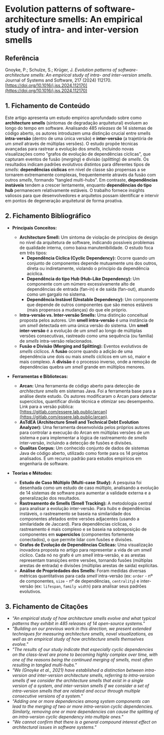 # Evolution patterns of software-architecture smells: An empirical study of intra- and inter-version smells

## Referência
Gnoyke, P.; Schulze, S.; Krüger, J. *Evolution patterns of software-architecture smells: An empirical study of intra- and inter-version smells*. Journal of Systems and Software, 217 (2024) 112170. [https://doi.org/10.1016/j.jss.2024.112170](https://doi.org/10.1016/j.jss.2024.112170)

## 1. Fichamento de Conteúdo

Este artigo apresenta um estudo empírico aprofundado sobre como **architecture smells** (sintomas de degradação arquitetural) evoluem ao longo do tempo em software. Analisando 485 *releases* de 14 sistemas de código aberto, os autores introduzem uma distinção crucial entre smells **intra-versão** (dentro de uma única versão) e **inter-versão** (a trajetória de um *smell* através de múltiplas versões). O estudo propõe técnicas avançadas para rastrear a evolução dos *smells*, incluindo novas visualizações como "grafos de evolução de dependências cíclicas", que capturam eventos de fusão (*merging*) e divisão (*splitting*) de *smells*. Os resultados indicam padrões evolutivos distintos para diferentes tipos de *smells*: **dependências cíclicas** em nível de classe são propensas a se tornarem extremamente complexas, frequentemente através da fusão com outros *smells*, formando "tangled multi-hubs". Em contraste, **dependências instáveis** tendem a crescer lentamente, enquanto **dependências do tipo hub** permanecem relativamente estáveis. O trabalho fornece insights valiosos para que desenvolvedores e arquitetos possam identificar e intervir em pontos de degeneração arquitetural de forma proativa.

## 2. Fichamento Bibliográfico

* **Principais Conceitos:**
    * **Architecture Smell:** Um sintoma de violação de princípios de design no nível da arquitetura de software, indicando possíveis problemas de qualidade interna, como baixa manutenibilidade. O estudo foca em três tipos:
        * **Dependência Cíclica (Cyclic Dependency):** Ocorre quando um conjunto de componentes depende mutuamente uns dos outros, direta ou indiretamente, violando o princípio da dependência acíclica.
        * **Dependência do tipo Hub (Hub-Like Dependency):** Um componente com um número excessivamente alto de dependências de entrada (fan-in) e de saída (fan-out), atuando como um gargalo no sistema.
        * **Dependência Instável (Unstable Dependency):** Um componente que depende de outros componentes que são menos estáveis (mais propensos a mudanças) do que ele próprio.
    * **Intra-versão vs. Inter-versão Smells:** Uma distinção conceitual proposta pelos autores. Um **smell intra-versão** é uma instância de um *smell* detectada em uma única versão do sistema. Um **smell inter-versão** é a evolução de um *smell* ao longo de múltiplas versões consecutivas, rastreado como uma sequência (ou família) de *smells* intra-versão relacionados.
    * **Fusão e Divisão (Merging and Splitting):** Eventos evolutivos de *smells* cíclicos. A **fusão** ocorre quando a adição de uma dependência une dois ou mais *smells* cíclicos em um só, maior e mais complexo. A **divisão** é o processo inverso, onde a remoção de dependências quebra um *smell* grande em múltiplos menores.

* **Ferramentas e Bibliotecas:**
    * **Arcan:** Uma ferramenta de código aberto para detecção de *architecture smells* em sistemas Java. Foi a ferramenta base para a análise deste estudo. Os autores modificaram o Arcan para detectar superciclos, quantificar dívida técnica e otimizar seu desempenho. Link para a versão pública: [https://gitlab.com/essere.lab.public/arcan](https://gitlab.com/essere.lab.public/arcan).
    * **AsTdEA (Architecture Smell and Technical Debt Evolution Analyzer):** Uma ferramenta desenvolvida pelos próprios autores para controlar a execução do Arcan em múltiplas versões de um sistema e para implementar a lógica de rastreamento de *smells* inter-versão, incluindo a detecção de fusões e divisões.
    * **Qualitas Corpus:** Um conhecido conjunto de dados de sistemas Java de código aberto, utilizado como fonte para os 14 projetos analisados. É um recurso padrão para estudos empíricos em engenharia de software.

* **Teorias e Métodos:**
    * **Estudo de Caso Múltiplo (Multi-case Study):** A pesquisa foi desenhada como um estudo de caso múltiplo, analisando a evolução de 14 sistemas de software para aumentar a validade externa e a generalização dos resultados.
    * **Rastreamento de Smells (Smell Tracking):** A metodologia central para analisar a evolução inter-versão. Para *hubs* e dependências instáveis, o rastreamento se baseia na similaridade dos componentes afetados entre versões adjacentes (usando a similaridade de Jaccard). Para dependências cíclicas, o rastreamento é mais complexo e se baseia na sobreposição de componentes em **superciclos** (componentes fortemente conectados), o que permite lidar com fusões e divisões.
    * **Grafos de Evolução de Dependências Cíclicas:** Uma visualização inovadora proposta no artigo para representar a vida de um *smell* cíclico. Cada nó no grafo é um *smell* intra-versão, e as arestas representam transições entre versões, tornando fusões (múltiplas arestas de entrada) e divisões (múltiplas arestas de saída) explícitas.
    * **Análise de Propriedades dos Smells:** Foram medidas diversas métricas quantitativas para cada *smell* intra-versão (ex: `order` - nº de componentes, `size` - nº de dependências, `centrality`) e inter-versão (ex: `lifespan`, `family width`) para analisar seus padrões evolutivos.

## 3. Fichamento de Citações

* _"An empirical study of how architecture smells evolve and what typical patterns they exhibit in 485 releases of 14 open-source systems."_
* _"Building on our previous work in this direction, we present extended techniques for measuring architecture smells, novel visualizations, as well as an empirical study of how architecture smells themselves evolve."_
* _"The results of our study indicate that especially cyclic dependencies on the class-level are prone to becoming highly complex over time, with one of the reasons being the continued merging of smells, most often resulting in tangled multi-hubs."_
* _"We (Gnoyke et al., 2021) have established a distinction between intra-version and inter-version architecture smells, referring to intra-version smells if we consider the architecture smells that exist in a single version of a system, and inter-version smells if we consider a set of intra-version smells that are related and occur through multiple consecutive versions of a system."_
* _"Adding one or more dependencies among system components can lead to the merging of two or more intra-version cyclic dependencies. Similarly, removing one or more dependencies can cause the splitting of an intra-version cyclic dependency into multiple ones."_
* _"We cannot confirm that there is a general compound interest effect on architectural issues in software systems."_
